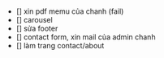 #

- [] xin pdf memu của chanh (fail)
- [] carousel
- [] sửa footer
- [] contact form, xin mail của admin chanh
- [] làm trang contact/about
